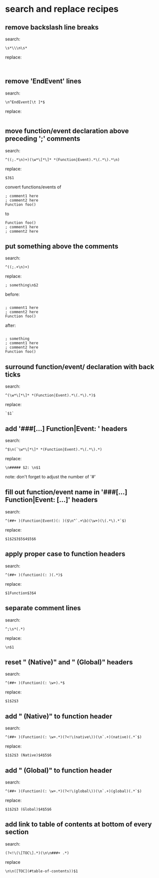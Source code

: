 # search and replace recipes

## remove backslash line breaks

search:

```regex
\s*\\\n\s*
```

replace:

```regex
 
```

## remove 'EndEvent' lines

search:

```regex
\n^EndEvent[\t ]*$
```

replace:

```regex
```

## move function/event declaration above preceding ';' comments

search:

```regex
^((;.*\n)+)(\w*\[*\]* *(Function|Event).*\(.*\).*\n)
```

replace:

```regex
$3$1
```

convert functions/events of

```papyrus
; comment1 here
; comment2 here
Function foo()
```

to

```papyrus
Function foo()
; comment1 here
; comment2 here
```

## put something above the comments

search:

```regex
^((;.+\n)+)
```

replace:

```regex
; something\n$2
```

before:

```papyrus

; comment1 here
; comment2 here
Function foo()
```

after:

```papyrus

; something
; comment1 here
; comment2 here
Function foo()
```

## surround function/event/ declaration with back ticks

search:

```regex
^(\w*\[*\]* *(Function|Event).*\(.*\).*)$
```

replace:

```regex
`$1`
```

## add '###[...] Function|Event: ' headers

search:

```regex
^$\n(`\w*\[*\]* *(Function|Event).*\(.*\).*)
```

replace:

```regex
\n##### $2: \n$1
```

note: don't forget to adjust the number of '#'

## fill out function/event name in '###[...] Function|Event: [...]' headers

search:

```regex
^(##+ )(Function|Event)(: )($\n^`.+\b)(\w+)(\(.*\).*`$)
```

replace:

```regex
$1$2$3$5$4$5$6
```

## apply proper case to function headers

search:

```regex
^(##+ )(function)(: )(.*)$
```

replace:

```regex
$1Function$3$4
```

## separate comment lines

search:

```regex
^;\s*(.*)
```

replace:

```regex
\n$1
```

## reset " (Native)" and " (Global)" headers

search:

```regex
^(##+ )(Function)(: \w+).*$
```

replace:

```regex
$1$2$3
```

## add " (Native)" to function header

search:

```regex
^(##+ )(Function)(: \w+.*)(?<!\(native\))(\n`.+)(native)(.*`$)
```

replace:

```regex
$1$2$3 (Native)$4$5$6
```

## add " (Global)" to function header

search:

```regex
^(##+ )(Function)(: \w+.*)(?<!\(global\))(\n`.+)(global)(.*`$)
```

replace:

```regex
$1$2$3 (Global)$4$5$6
```

## add link to table of contents at bottom of every section

search:

```regex
(?<!\(\[TOC\].*)(\n\n###+ .*)
```

replace

```regex
\n\n([TOC](#table-of-contents))$1
```
